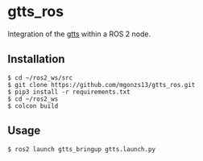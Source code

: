 # gtts_ros

Integration of the [gtts](https://pypi.org/project/gTTS/) within a ROS 2 node.

## Installation

```shell
$ cd ~/ros2_ws/src
$ git clone https://github.com/mgonzs13/gtts_ros.git
$ pip3 install -r requirements.txt
$ cd ~/ros2_ws
$ colcon build
```

## Usage

```shell
$ ros2 launch gtts_bringup gtts.launch.py
```
